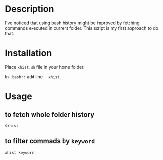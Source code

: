 # Description

I've noticed that using bash history might be improved by fetching commands
executed in current folder. This script is my first approach to do that.

# Installation

Place `xhist.sh` file in your home folder.

In `.bashrc` add line `. xhist`.

# Usage

## to fetch whole folder history

`$xhist`

## to filter commads by `keyword`

`xhist keyword`



